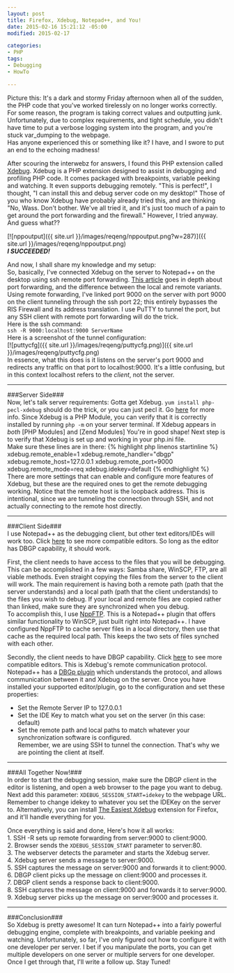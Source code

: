 ```yaml
---
layout: post
title: Firefox, Xdebug, Notepad++, and You!
date: 2015-02-16 15:21:12 -05:00
modified: 2015-02-17

categories:
- PHP
tags:
- Debugging
- HowTo

---
```

Picture this: It's a dark and stormy Friday afternoon when all of the sudden, the PHP code that you've worked tirelessly on no longer works correctly. For some reason, the program is taking correct values and outputting junk. Unfortunately, due to complex requirements, and tight schedule, you didn't have time to put a verbose logging system into the program, and you're stuck var_dumping to the webpage.  
 Has anyone experienced this or something like it? I have, and I swore to put an end to the echoing madness!

After scouring the interwebz for answers, I found this PHP extension called [Xdebug](http://xdebug.org/download.php). Xdebug is a PHP extension designed to assist in debugging and profiling PHP code. It comes packaged with breakpoints, variable peeking and watching. It even supports debugging remotely. "This is perfect!", I thought, "I can install this and debug server code on my desktop!" Those of you who know Xdebug have probably already tried this, and are thinking "No, Wass. Don't bother. We've all tried it, and it's just too much of a pain to get around the port forwarding and the firewall." However, I tried anyway. And guess what??

[![nppoutput]({{ site.url }}/images/reqeng/nppoutput.png?w=287)]({{ site.url }}/images/reqeng/nppoutput.png)  
**_I SUCCEEDED!_**

And now, I shall share my knowledge and my setup:  
 So, basically, I've connected Xdebug on the server to Notepad++ on the desktop using ssh remote port forwarding. [This article](http://csce.uark.edu/~kal/info/private/ssh/ch09_02.htm) goes in depth about port forwarding, and the difference between the local and remote variants. Using remote forwarding, I've linked port 9000 on the server with port 9000 on the client tunneling through the ssh port 22; this entirely bypasses the RIS Firewall and its address translation. I use PuTTY to tunnel the port, but any SSH client with remote port forwarding will do the trick.  
Here is the ssh command:  
`ssh -R 9000:localhost:9000 ServerName`  
Here is a screenshot of the tunnel configuration:  
[![puttycfg]({{ site.url }}/images/reqeng/puttycfg.png)]({{ site.url }}/images/reqeng/puttycfg.png)  
In essence, what this does is it listens on the server's port 9000 and redirects any traffic on that port to localhost:9000\. It's a little confusing, but in this context localhost refers to the _client_, not the server.

* * *

###Server Side###  
Now, let's talk server requirements: Gotta get Xdebug. `yum install php-pecl-xdebug` should do the trick, or you can just pecl it. Go [here](http://xdebug.org/docs/install) for more info. Since Xdebug is a PHP Module, you can verify that it is correctly installed by running `php -m` on your server terminal. If Xdebug appears in _both_ [PHP Modules] and [Zend Modules] You're in good shape! Next step is to verify that Xdebug is set up and working in your php.ini file.  
Make sure these lines are in there:
{% highlight php linenos startinline %}
xdebug.remote_enable=1
xdebug.remote_handler="dbgp"
xdebug.remote_host=127.0.0.1
xdebug.remote_port=9000
xdebug.remote_mode=req
xdebug.idekey=default
{% endhighlight %}
There are more settings that can enable and configure more features of Xdebug, but these are the required ones to get the remote debugging working. Notice that the remote host is the loopback address. This is intentional, since we are tunneling the connection through SSH, and not actually connecting to the remote host directly.

* * *

###Client Side###  
I use Notepad++ as the debugging client, but other text editors/IDEs will work too. Click [here](http://xdebug.org/docs/remote) to see more compatible editors. So long as the editor has DBGP capability, it should work.

First, the client needs to have access to the files that you will be debugging. This can be accomplished in a few ways: Samba share, WinSCP, FTP, are all viable methods. Even straight copying the files from the server to the client will work. The main requirement is having both a remote path (path that the server understands) and a local path (path that the client understands) to the files you wish to debug. If your local and remote files are copied rather than linked, make sure they are synchronized when you debug.  
To accomplish this, I use [NppFTP](http://ashkulz.github.io/NppFTP/). This is a Notepad++ plugin that offers similar functionality to WinSCP, just built right into Notepad++. I have configured NppFTP to cache server files in a local directory, then use that cache as the required local path. This keeps the two sets of files synched with each other.

Secondly, the client needs to have DBGP capability. Click [here](http://xdebug.org/docs/remote) to see more compatible editors. This is Xdebug's remote communication protocol. Notepad++ has a [DBGp plugin](http://sourceforge.net/projects/npp-plugins/files/DBGP%20Plugin/) which understands the protocol, and allows communication between it and Xdebug on the server. Once you have installed your supported editor/plugin, go to the configuration and set these properties:  
 * Set the Remote Server IP to 127.0.0.1  
 * Set the IDE Key to match what you set on the server (in this case: default)  
 * Set the remote path and local paths to match whatever your synchronization software is configured.  
 Remember, we are using SSH to tunnel the connection. That's why we are pointing the client at itself.

* * *

###All Together Now!###  
In order to start the debugging session, make sure the DBGP client in the editor is listening, and open a web browser to the page you want to debug. Next add this parameter: `XDEBUG_SESSION_START=idekey` to the webpage URL. Remember to change idekey to whatever you set the IDEKey on the server to. Alternatively, you can install [The Easiest Xdebug](https://addons.mozilla.org/en-US/firefox/addon/the-easiest-xdebug/) extension for Firefox, and it'll handle everything for you.

Once everything is said and done, Here's how it all works:  
 1\. SSH -R sets up remote forwarding from server:9000 to client:9000.  
 2\. Browser sends the `XDEBUG_SESSION_START` parameter to server:80.  
 3\. The webserver detects the parameter and starts the Xdebug server.  
 4\. Xdebug server sends a message to server:9000.  
 5\. SSH captures the message on server:9000 and forwards it to client:9000.  
 6\. DBGP client picks up the message on client:9000 and processes it.  
 7\. DBGP client sends a response back to client:9000.  
 8\. SSH captures the message on client:9000 and forwards it to server:9000.  
 9\. Xdebug server picks up the message on server:9000 and processes it.

* * *

###Conclusion###  
So Xdebug is pretty awesome! It can turn Notepad++ into a fairly powerful debugging engine, complete with breakpoints, and variable peeking and watching. Unfortunately, so far, I've only figured out how to configure it with one developer per server. I bet if you manipulate the ports, you can get multiple developers on one server or multiple servers for one developer. Once I get through that, I'll write a follow up. Stay Tuned!
